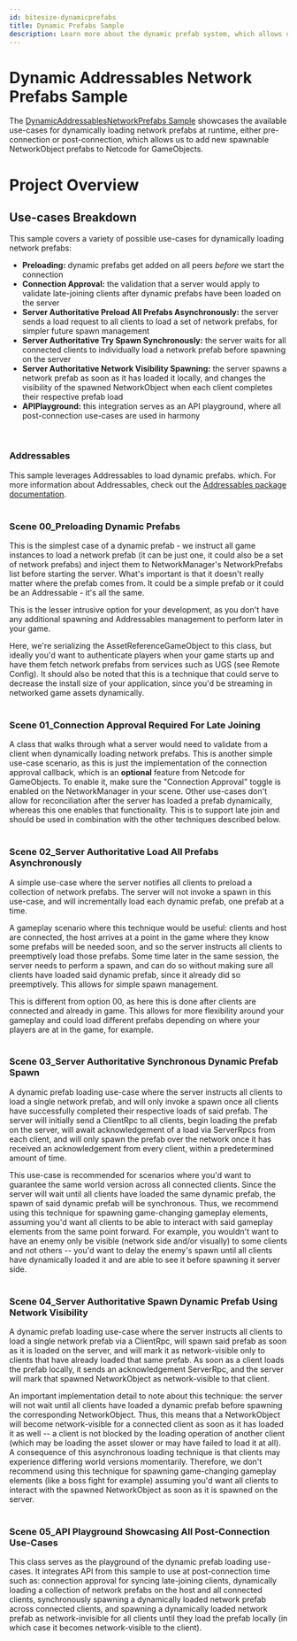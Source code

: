 ```yaml
---
id: bitesize-dynamicprefabs
title: Dynamic Prefabs Sample
description: Learn more about the dynamic prefab system, which allows us to add new spawnable prefabs at runtime.
---
```

# Dynamic Addressables Network Prefabs Sample


The [DynamicAddressablesNetworkPrefabs Sample](https://github.com/Unity-Technologies/com.unity.multiplayer.samples.bitesize/tree/master/Basic/DynamicPrefabs) showcases the available use-cases for dynamically loading network prefabs at runtime, either pre-connection or post-connection, which allows us to add new spawnable NetworkObject prefabs to Netcode for GameObjects.

# Project Overview

## Use-cases Breakdown

This sample covers a variety of possible use-cases for dynamically loading network prefabs:

- **Preloading:** dynamic prefabs get added on all peers *before* we start the connection
- **Connection Approval:** the validation that a server would apply to validate late-joining clients after dynamic prefabs have been loaded on the server
- **Server Authoritative Preload All Prefabs Asynchronously:** the server sends a load request to all clients to load a set of network prefabs, for simpler future spawn management
- **Server Authoritative Try Spawn Synchronously:** the server waits for all connected clients to individually load a network prefab before spawning on the server
- **Server Authoritative Network Visibility Spawning:** the server spawns a network prefab as soon as it has loaded it locally, and changes the visibility of the spawned NetworkObject when each client completes their respective prefab load
- **APIPlayground:** this integration serves as an API playground, where all post-connection use-cases are used in harmony 
<br>

### Addressables

This sample leverages Addressables to load dynamic prefabs. which. For more information about Addressables, check out the [Addressables package documentation](https://docs.unity3d.com/Packages/com.unity.addressables@1.21/manual/index.html).
<br><br>

### Scene 00_Preloading Dynamic Prefabs

This is the simplest case of a dynamic prefab - we instruct all game instances to load a network prefab (it can be just one, it could also be a set of network prefabs) and inject them to NetworkManager's NetworkPrefabs list before starting the server. What's important is that it doesn't really matter where the prefab comes from. It could be a simple prefab or it could be an Addressable - it's all the same.

This is the lesser intrusive option for your development, as you don't have any additional spawning and Addressables management to perform later in your game. 

Here, we're serializing the AssetReferenceGameObject to this class, but ideally you'd want to authenticate players when your game starts up and have them fetch network prefabs from services such as UGS (see Remote Config). It should also be noted that this is a technique that could serve to decrease the install size of your application, since you'd be streaming in networked game assets dynamically.
<br><br>

### Scene 01_Connection Approval Required For Late Joining

A class that walks through what a server would need to validate from a client when dynamically loading network prefabs. This is another simple use-case scenario, as this is just the implementation of the connection approval callback, which is an **optional** feature from Netcode for GameObjects. To enable it, make sure the "Connection Approval" toggle is enabled on the NetworkManager in your scene. Other use-cases don't allow for reconciliation after the server has loaded a prefab dynamically, whereas this one enables that functionality. This is to support late join and should be used in combination with the other techniques described below.
<br><br>

### Scene 02_Server Authoritative Load All Prefabs Asynchronously

A simple use-case where the server notifies all clients to preload a collection of network prefabs. The server will not invoke a spawn in this use-case, and will incrementally load each dynamic prefab, one prefab at a time.

A gameplay scenario where this technique would be useful: clients and host are connected, the host arrives at a point in the game where they know some prefabs will be needed soon, and so the server instructs all clients to preemptively load those prefabs. Some time later in the same session, the server needs to perform a spawn, and can do so without making sure all clients have loaded said dynamic prefab, since it already did so preemptively. This allows for simple spawn management.

This is different from option 00, as here this is done after clients are connected and already in game. This allows for more flexibility around your gameplay and could load different prefabs depending on where your players are at in the game, for example.
<br><br>

### Scene 03_Server Authoritative Synchronous Dynamic Prefab Spawn

A dynamic prefab loading use-case where the server instructs all clients to load a single network prefab, and will only invoke a spawn once all clients have successfully completed their respective loads of said prefab. The server will initially send a ClientRpc to all clients, begin loading the prefab on the server, will await acknowledgement of a load via ServerRpcs from each client, and will only spawn the prefab over the network once it has received an acknowledgement from every client, within a predetermined amount of time.

This use-case is recommended for scenarios where you'd want to guarantee the same world version across all connected clients. Since the server will wait until all clients have loaded the same dynamic prefab, the spawn of said dynamic prefab will be synchronous. Thus, we recommend using this technique for spawning game-changing gameplay elements, assuming you'd want all clients to be able to interact with said gameplay elements from the same point forward. For example, you wouldn't want to have an enemy only be visible (network side and/or visually) to some clients and not others -- you'd want to delay the enemy's spawn until all clients have dynamically loaded it and are able to see it before spawning it server side.
<br><br>

### Scene 04_Server Authoritative Spawn Dynamic Prefab Using Network Visibility

A dynamic prefab loading use-case where the server instructs all clients to load a single network prefab via a ClientRpc, will spawn said prefab as soon as it is loaded on the server, and will mark it as network-visible only to clients that have already loaded that same prefab. As soon as a client loads the prefab locally, it sends an acknowledgement ServerRpc, and the server will mark that spawned NetworkObject as network-visible to that client.

An important implementation detail to note about this technique: the server will not wait until all clients have loaded a dynamic prefab before spawning the corresponding NetworkObject. Thus, this means that a NetworkObject will become network-visible for a connected client as soon as it has loaded it as well -- a client is not blocked by the loading operation of another client (which may be loading the asset slower or may have failed to load it at all). A consequence of this asynchronous loading technique is that clients may experience differing world versions momentarily. Therefore, we don't recommend using this technique for spawning game-changing gameplay elements (like a boss fight for example) assuming you'd want all clients to interact with the spawned NetworkObject as soon as it is spawned on the server.
<br><br>

### Scene 05_API Playground Showcasing All Post-Connection Use-Cases

This class serves as the playground of the dynamic prefab loading use-cases. It integrates API from this sample to use at post-connection time such as: connection approval for syncing late-joining clients, dynamically loading a collection of network prefabs on the host and all connected clients, synchronously spawning a dynamically loaded network prefab across connected clients, and spawning a dynamically loaded network prefab as network-invisible for all clients until they load the prefab locally (in which case it becomes network-visible to the client).
